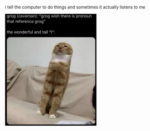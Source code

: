 i tell the computer to do things and sometimes it actually listens to me
<!--START_SECTION:update_image-->
<img src=https://raw.githubusercontent.com/sneakykestrel/sneakykestrel/main/.github/images/the-wonderful-and-tall-I.png height="" width="300" align=left alt=kitty />
<!--END_SECTION:update_image-->

